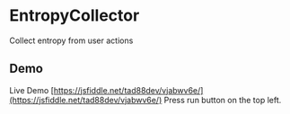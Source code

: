 # EntropyCollector
Collect entropy from user actions

## Demo
Live Demo [https://jsfiddle.net/tad88dev/vjabwv6e/](https://jsfiddle.net/tad88dev/vjabwv6e/)
Press run button on the top left.